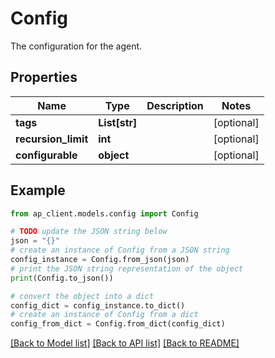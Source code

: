 # Config

The configuration for the agent.

## Properties

Name | Type | Description | Notes
------------ | ------------- | ------------- | -------------
**tags** | **List[str]** |  | [optional] 
**recursion_limit** | **int** |  | [optional] 
**configurable** | **object** |  | [optional] 

## Example

```python
from ap_client.models.config import Config

# TODO update the JSON string below
json = "{}"
# create an instance of Config from a JSON string
config_instance = Config.from_json(json)
# print the JSON string representation of the object
print(Config.to_json())

# convert the object into a dict
config_dict = config_instance.to_dict()
# create an instance of Config from a dict
config_from_dict = Config.from_dict(config_dict)
```
[[Back to Model list]](../README.md#documentation-for-models) [[Back to API list]](../README.md#documentation-for-api-endpoints) [[Back to README]](../README.md)


